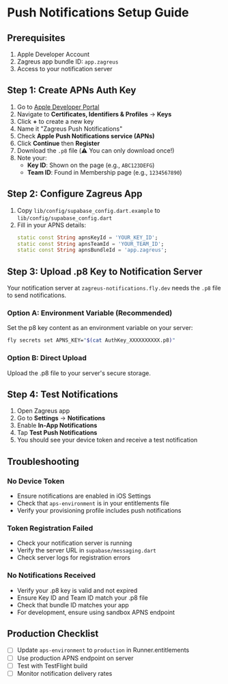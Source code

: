 # Push Notifications Setup Guide

## Prerequisites
1. Apple Developer Account
2. Zagreus app bundle ID: `app.zagreus`
3. Access to your notification server

## Step 1: Create APNs Auth Key

1. Go to [Apple Developer Portal](https://developer.apple.com/account)
2. Navigate to **Certificates, Identifiers & Profiles** → **Keys**
3. Click **+** to create a new key
4. Name it "Zagreus Push Notifications"
5. Check **Apple Push Notifications service (APNs)**
6. Click **Continue** then **Register**
7. Download the `.p8` file (⚠️ You can only download once!)
8. Note your:
   - **Key ID**: Shown on the page (e.g., `ABC123DEFG`)
   - **Team ID**: Found in Membership page (e.g., `1234567890`)

## Step 2: Configure Zagreus App

1. Copy `lib/config/supabase_config.dart.example` to `lib/config/supabase_config.dart`
2. Fill in your APNS details:
   ```dart
   static const String apnsKeyId = 'YOUR_KEY_ID';
   static const String apnsTeamId = 'YOUR_TEAM_ID';
   static const String apnsBundleId = 'app.zagreus';
   ```

## Step 3: Upload .p8 Key to Notification Server

Your notification server at `zagreus-notifications.fly.dev` needs the `.p8` file to send notifications.

### Option A: Environment Variable (Recommended)
Set the p8 key content as an environment variable on your server:
```bash
fly secrets set APNS_KEY="$(cat AuthKey_XXXXXXXXXX.p8)"
```

### Option B: Direct Upload
Upload the .p8 file to your server's secure storage.

## Step 4: Test Notifications

1. Open Zagreus app
2. Go to **Settings** → **Notifications**
3. Enable **In-App Notifications**
4. Tap **Test Push Notifications**
5. You should see your device token and receive a test notification

## Troubleshooting

### No Device Token
- Ensure notifications are enabled in iOS Settings
- Check that `aps-environment` is in your entitlements file
- Verify your provisioning profile includes push notifications

### Token Registration Failed
- Check your notification server is running
- Verify the server URL in `supabase/messaging.dart`
- Check server logs for registration errors

### No Notifications Received
- Verify your .p8 key is valid and not expired
- Ensure Key ID and Team ID match your .p8 file
- Check that bundle ID matches your app
- For development, ensure using sandbox APNS endpoint

## Production Checklist

- [ ] Update `aps-environment` to `production` in Runner.entitlements
- [ ] Use production APNS endpoint on server
- [ ] Test with TestFlight build
- [ ] Monitor notification delivery rates